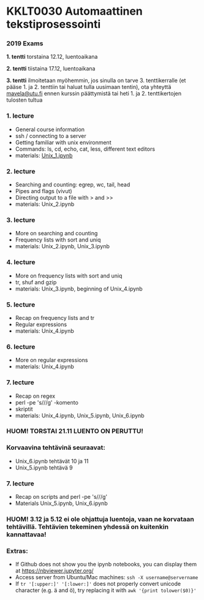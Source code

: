 # KKLT0030 Automaattinen tekstiprosessointi

### 2019 Exams

**1. tentti** torstaina 12.12, luentoaikana

**2. tentti** tiistaina 17.12, luentoaikana

**3. tentti** ilmoitetaan myöhemmin, jos sinulla on tarve 3. tenttikerralle (et pääse 1. ja 2. tenttiin tai haluat tulla uusimaan tentin), ota yhteyttä mavela@utu.fi ennen kurssin päättymistä tai heti 1. ja 2. tenttikertojen tulosten tultua

### 1. lecture
* General course information
* ssh / connecting to a server
* Getting familiar with unix environment
* Commands: ls, cd, echo, cat, less, different text editors
* materials: [Unix_1.ipynb](Unix_1.ipynb)

### 2. lecture
* Searching and counting: egrep, wc, tail, head
* Pipes and flags (vivut)
* Directing output to a file with > and >>
* materials: Unix_2.ipynb

### 3. lecture
* More on searching and counting
* Frequency lists with sort and uniq
* materials: Unix_2.ipynb, Unix_3.ipynb

### 4. lecture
* More on frequency lists with sort and uniq
* tr, shuf and gzip
* materials: Unix_3.ipynb, beginning of Unix_4.ipynb

### 5. lecture
* Recap on frequency lists and tr
* Regular expressions
* materials: Unix_4.ipynb

### 6. lecture
* More on regular expressions
* materials: Unix_4.ipynb

### 7. lecture
* Recap on regex
* perl -pe 's///g' -komento
* skriptit
* materials: Unix_4.ipynb, Unix_5.ipynb, Unix_6.ipynb

### HUOM! TORSTAI 21.11 LUENTO ON PERUTTU! 
### Korvaavina tehtävinä seuraavat:
* Unix_6.ipynb tehtävät 10 ja 11
* Unix_5.ipynb tehtävä 9

### 7. lecture
* Recap on scripts and perl -pe 's///g'
* Materials Unix_5.ipynb, Unix_6.ipynb  

### HUOM! 3.12 ja 5.12 ei ole ohjattuja luentoja, vaan ne korvataan tehtävillä. Tehtävien tekeminen yhdessä on kuitenkin kannattavaa!


### Extras:
* If Github does not show you the ipynb notebooks, you can display them at https://nbviewer.jupyter.org/
* Access server from Ubuntu/Mac machines: `ssh -X username@servername` 
* If `tr '[:upper:]' '[:lower:]'` does not properly convert unicode character (e.g. ä and ö), try replacing it with `awk '{print tolower($0)}'`

